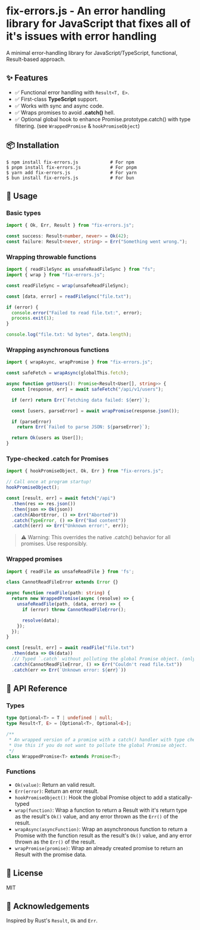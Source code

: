 # fix-errors.js - An error handling library for JavaScript that fixes all of it's issues with error handling

A minimal error-handling library for JavaScript/TypeScript, functional, Result-based approach.

## ✨ Features
 - ✅ Functional error handling with `Result<T, E>`.
 - ✅ First-class **TypeScript** support.
 - ✅ Works with sync and async code.
 - ✅ Wraps promises to avoid **.catch()** hell.
 - ✅ Optional global hook to enhance Promise.prototype.catch() with type filtering. (see `WrappedPromise` & `hookPromiseObject`)

## 📦 Installation
```
$ npm install fix-errors.js            # For npm
$ pnpm install fix-errors.js           # For pnpm
$ yarn add fix-errors.js               # For yarn
$ bun install fix-errors.js            # For bun
```

## 🔧 Usage

### Basic types
```ts
import { Ok, Err, Result } from "fix-errors.js";

const success: Result<number, never> = Ok(42);
const failure: Result<never, string> = Err("Something went wrong.");
```

### Wrapping throwable functions
```ts
import { readFileSync as unsafeReadFileSync } from "fs";
import { wrap } from "fix-errors.js";

const readFileSync = wrap(unsafeReadFileSync);

const [data, error] = readFileSync("file.txt");

if (error) {
  console.error("Failed to read file.txt:", error);
  process.exit(1);
}

console.log("file.txt: %d bytes", data.length);
```

### Wrapping asynchronous functions
```ts
import { wrapAsync, wrapPromise } from "fix-errors.js";

const safeFetch = wrapAsync(globalThis.fetch);

async function getUsers(): Promise<Result<User[], string>> {
  const [response, err] = await safeFetch("/api/v1/users");

  if (err) return Err(`Fetching data failed: ${err}`);

  const [users, parseError] = await wrapPromise(response.json());

  if (parseError)
    return Err(`Failed to parse JSON: ${parseError}`);

  return Ok(users as User[]);
}
```

### Type-checked .catch for Promises
```ts
import { hookPromiseObject, Ok, Err } from "fix-errors.js";

// Call once at program startup!
hookPromiseObject();

const [result, err] = await fetch("/api")
  .then(res => res.json())
  .then(json => Ok(json))
  .catch(AbortError, () => Err("Aborted"))
  .catch(TypeError, () => Err("Bad content"))
  .catch((err) => Err("Unknown error:", err));
```
> ⚠️ Warning: This overrides the native .catch() behavior for all promises. Use responsibly.

### Wrapped promises
```ts
import { readFile as unsafeReadFile } from 'fs';

class CannotReadFileError extends Error {}

async function readFile(path: string) {
  return new WrappedPromise(async (resolve) => {
    unsafeReadFile(path, (data, error) => {
      if (error) throw CannotReadFileError();

      resolve(data);
    });
  });
}

const [result, err] = await readFile("file.txt")
  .then(data => Ok(data))
  /// Typed `.catch` without polluting the global Promise object. (only for WrappedPromise's)
  .catch(CannotReadFileError, () => Err("Couldn't read file.txt"))
  .catch(err => Err(`Unknown error: ${err}`))
```

## 📘 API Reference

### Types
```ts
type Optional<T> = T | undefined | null;
type Result<T, E> = [Optional<T>, Optional<E>];

/**
 * An wrapped version of a promise with a catch() handler with type checking.
 * Use this if you do not want to pollute the global Promise object.
 */
class WrappedPromise<T> extends Promise<T>;
```

### Functions
- `Ok(value)`: Return an valid result.
- `Err(error)`: Return an error result.
- `hookPromiseObject()`: Hook the global Promise object to add a statically-typed
- `wrap(function)`: Wrap a function to return a Result with it's return type as the result's `Ok()` value, and any error thrown as the `Err()` of the result.
- `wrapAsync(asyncFunction)`: Wrap an asynchronous function to return a Promise with the function result as the result's `Ok()` value, and any error thrown as the `Err()` of the result.
- `wrapPromise(promise)`: Wrap an already created promise to return an Result with the promise data.

## 📝 License
MIT

## 🙌 Acknowledgements
Inspired by Rust's `Result`, `Ok` and `Err`.
